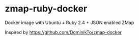 # zmap-ruby-docker
Docker image with Ubuntu + Ruby 2.4 + JSON enabled ZMap

Inspired by https://github.com/DominikTo/zmap-docker
